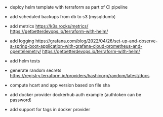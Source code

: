 - deploy helm template with terraform as part of CI pipeline
- add scheduled backups from db to s3 (mysqldumb)
- add metrics https://k3s.rocks/metrics/ https://getbetterdevops.io/terraform-with-helm/
- add logging https://grafana.com/blog/2022/04/26/set-up-and-observe-a-spring-boot-application-with-grafana-cloud-prometheus-and-opentelemetry/ https://getbetterdevops.io/terraform-with-helm/
- add helm tests
- generate random secrets https://registry.terraform.io/providers/hashicorp/random/latest/docs
- compute hcart and app version based on file sha


- add docker provider dockerhub auth example (authtoken can be password)
- add support for tags in docker provider